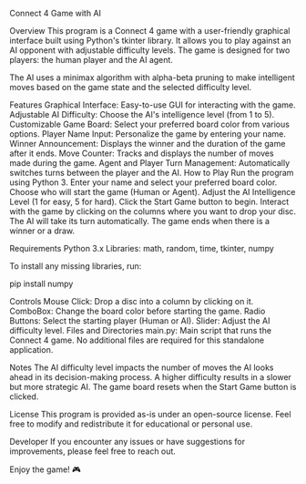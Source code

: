 Connect 4 Game with AI

Overview
This program is a Connect 4 game with a user-friendly graphical interface built using Python's tkinter library. It allows you to play against an AI opponent with adjustable difficulty levels. The game is designed for two players: the human player and the AI agent.

The AI uses a minimax algorithm with alpha-beta pruning to make intelligent moves based on the game state and the selected difficulty level.

Features
Graphical Interface: Easy-to-use GUI for interacting with the game.
Adjustable AI Difficulty: Choose the AI's intelligence level (from 1 to 5).
Customizable Game Board: Select your preferred board color from various options.
Player Name Input: Personalize the game by entering your name.
Winner Announcement: Displays the winner and the duration of the game after it ends.
Move Counter: Tracks and displays the number of moves made during the game.
Agent and Player Turn Management: Automatically switches turns between the player and the AI.
How to Play
Run the program using Python 3.
Enter your name and select your preferred board color.
Choose who will start the game (Human or Agent).
Adjust the AI Intelligence Level (1 for easy, 5 for hard).
Click the Start Game button to begin.
Interact with the game by clicking on the columns where you want to drop your disc.
The AI will take its turn automatically. The game ends when there is a winner or a draw.

Requirements
Python 3.x
Libraries: math, random, time, tkinter, numpy

To install any missing libraries, run:

pip install numpy

Controls
Mouse Click: Drop a disc into a column by clicking on it.
ComboBox: Change the board color before starting the game.
Radio Buttons: Select the starting player (Human or AI).
Slider: Adjust the AI difficulty level.
Files and Directories
main.py: Main script that runs the Connect 4 game.
No additional files are required for this standalone application.

Notes
The AI difficulty level impacts the number of moves the AI looks ahead in its decision-making process. A higher difficulty results in a slower but more strategic AI.
The game board resets when the Start Game button is clicked.

License
This program is provided as-is under an open-source license. Feel free to modify and redistribute it for educational or personal use.

Developer
If you encounter any issues or have suggestions for improvements, please feel free to reach out.

Enjoy the game! 🎮
